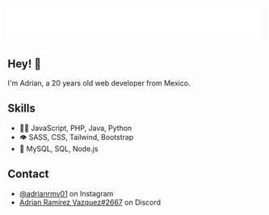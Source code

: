 <h1 align="center">
  <img src="https://raw.githubusercontent.com/AdrianRMV/AdrianRMV/master/name.svg" alt="Adrian Ramirez" />
</h1>

## Hey! 👋
I'm Adrian, a 20 years old web developer from Mexico.


## Skills
- 👨‍💻 JavaScript, PHP, Java, Python
- 👁️ SASS, CSS, Tailwind, Bootstrap
- 💽 MySQL, SQL, Node.js

## Contact
- [@adrianrmv01](https://www.instagram.com/adrianrmv01/) on Instagram
- [Adrian Ramirez Vazquez#2667](./) on Discord
